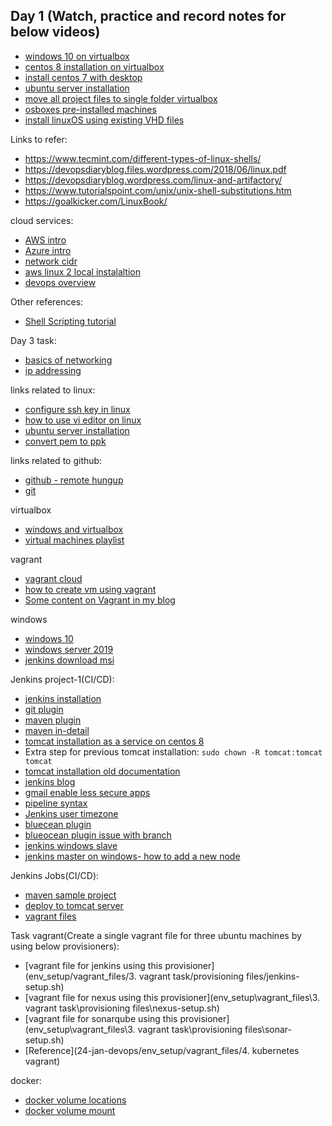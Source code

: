## Day 1 (Watch, practice and record notes for below videos)

- [windows 10 on virtualbox](https://www.youtube.com/watch?v=DPNd3H9rxpg&list=PLr_v6Swg6-DIxHtionQbc3v8cht2o8yoX&index=5)
- [centos 8 installation on virtualbox](https://www.youtube.com/watch?v=YFkGPmt7Vb8&list=PLr_v6Swg6-DIxHtionQbc3v8cht2o8yoX&index=17)
- [install centos 7 with desktop](https://www.youtube.com/watch?v=JmOk08A6Gr8&list=PLr_v6Swg6-DIxHtionQbc3v8cht2o8yoX&index=12)
- [ubuntu server installation](https://www.youtube.com/watch?v=Dopd_2gUaiI&list=PLr_v6Swg6-DIxHtionQbc3v8cht2o8yoX&index=14)
- [move all project files to single folder virtualbox](https://www.youtube.com/watch?v=AOM_ZU0BXKg&list=PLr_v6Swg6-DIxHtionQbc3v8cht2o8yoX&index=3)
- [osboxes pre-installed machines](https://www.youtube.com/watch?v=Yl9wnx8--8A&list=PLr_v6Swg6-DIxHtionQbc3v8cht2o8yoX&index=9)
- [install linuxOS using existing VHD files](https://www.youtube.com/watch?v=EhA6_CKVbQo&list=PLr_v6Swg6-DIxHtionQbc3v8cht2o8yoX&index=8)


Links to refer:

- https://www.tecmint.com/different-types-of-linux-shells/
- https://devopsdiaryblog.files.wordpress.com/2018/06/linux.pdf
- https://devopsdiaryblog.wordpress.com/linux-and-artifactory/
- https://www.tutorialspoint.com/unix/unix-shell-substitutions.htm
- https://goalkicker.com/LinuxBook/

cloud services:
- [AWS intro](https://www.youtube.com/watch?v=I9hD4CN_TW8&list=PLOSkvxLm9sk4y-onr0AM7ulWKn-gDS_GR&index=2)
- [Azure intro](https://www.youtube.com/watch?v=oyxFNmBhWQw&list=PLOSkvxLm9sk4y-onr0AM7ulWKn-gDS_GR&index=3)
- [network cidr](https://www.youtube.com/watch?v=cjEuvcXqtRk&list=PLr_v6Swg6-DLnvGYEHr7s-NNTKgf8cVUE&index=2&t=181s)
- [aws linux 2 local instalaltion](https://www.youtube.com/watch?v=9VSkRw5Cnnc&list=PLr_v6Swg6-DLnvGYEHr7s-NNTKgf8cVUE&index=1)
- [devops overview](https://www.youtube.com/watch?v=gr0-6WAFWlw&list=PLr_v6Swg6-DICmGtvfZ6rjrkgCmmK5EGP&index=3)

Other references:
- [Shell Scripting tutorial](https://www.youtube.com/watch?v=GtovwKDemnI)

Day 3 task:
- [basics of networking](https://www.geeksforgeeks.org/basics-computer-networking/)
- [ip addressing](https://linuxdiaryblog.blogspot.com/2019/07/networks-and-subnetting.html)

links related to linux:
- [configure ssh key in linux](https://devopsdiaryblog.wordpress.com/2021/08/02/configure-ssh-key-auth-and-disable-password-auth/)
- [how to use vi editor on linux](https://www.youtube.com/watch?v=YOBFXayvqAo&list=PLr_v6Swg6-DKuRHw1enbg9-C3_OmuwjFO&index=11)
- [ubuntu server installation](https://www.youtube.com/watch?v=Dopd_2gUaiI&list=PLr_v6Swg6-DKuRHw1enbg9-C3_OmuwjFO&index=14&t=12s)
- [convert pem to ppk](https://www.youtube.com/watch?v=XHVjpVP_bjo&list=PLr_v6Swg6-DKuRHw1enbg9-C3_OmuwjFO&index=2)

links related to github:
- [github - remote hungup](https://devopsdiaryblog.wordpress.com/2017/07/07/git-remote-end-hung-up-error/)
- [git](https://devopsdiaryblog.wordpress.com/git/)

virtualbox
- [windows and virtualbox](https://devopsdiaryblog.wordpress.com/windows/)
- [virtual machines playlist](https://www.youtube.com/playlist?list=PLr_v6Swg6-DIxHtionQbc3v8cht2o8yoX)

vagrant
- [vagrant cloud](https://app.vagrantup.com/ubuntu/boxes/trusty64)
- [how to create vm using vagrant](https://devopsdiaryblog.wordpress.com/2018/02/01/how-to-create-a-vm-using-vagrant/)
- [Some content on Vagrant in my blog](http://linuxdiaryblog.blogspot.com/p/vagrant.html)

windows
- [windows 10](https://www.microsoft.com/en-in/software-download/windows10)
- [windows server 2019](https://www.microsoft.com/en-us/evalcenter/evaluate-windows-server-2019)
- [jenkins download msi](https://www.jenkins.io/download/)

Jenkins project-1(CI/CD):
- [jenkins installation](env_setup/Jenkins_Installation.MD)
- [git plugin](env_setup/Git_plugin_install.MD)
- [maven plugin](env_setup/maven_install.MD)
- [maven in-detail](https://www.tutorialspoint.com/maven/index.htm)
- [tomcat installation as a service on centos 8](https://tecadmin.net/install-tomcat-9-on-centos-8/)
- Extra step for previous tomcat installation: ```sudo chown -R tomcat:tomcat tomcat```
- [tomcat installation old documentation](env_setup/tomcat_installation.MD)
- [jenkins blog](https://devopsdiaryblog.wordpress.com/jenkins/)
- [gmail enable less secure apps](https://hotter.io/docs/email-accounts/secure-app-gmail/)
- [pipeline syntax](https://www.jenkins.io/doc/book/pipeline/syntax/)
- [Jenkins user timezone](https://www.jenkins.io/doc/book/using/change-time-zone/)
- [bluecean plugin](https://www.jenkins.io/projects/blueocean/)
- [blueocean plugin issue with branch](https://stackoverflow.com/questions/52086288/jenkins-blueocean-only-to-build-using-a-single-branch-for-build)
- [jenkins windows slave](https://devopsbuzz.com/jenkins-windows-slave-configuration-with-screenshots/)
- [jenkins master on windows- how to add a new node](https://blog.dbi-services.com/jenkins-add-a-new-node-slave-to-your-windows-jenkins-master/)


Jenkins Jobs(CI/CD):
- [maven sample project](env_setup/jenkins_jobs/My_First_Maven_Build.MD)
- [deploy to tomcat server](env_setup/jenkins_jobs/Deploy_on_Tomcat_Server.MD)
- [vagrant files](env_setup/vagrant_files)


Task vagrant(Create a single vagrant file for three ubuntu machines by using below provisioners):
- [vagrant file for jenkins using this provisioner](env_setup/vagrant_files/3. vagrant task/provisioning files/jenkins-setup.sh)
- [vagrant file for nexus using this provisioner](env_setup\vagrant_files\3. vagrant task\provisioning files\nexus-setup.sh)
- [vagrant file for sonarqube using this provisioner](env_setup\vagrant_files\3. vagrant task\provisioning files\sonar-setup.sh)
- [Reference](24-jan-devops/env_setup/vagrant_files/4. kubernetes vagrant)

docker:
- [docker volume locations](https://www.freecodecamp.org/news/where-are-docker-images-stored-docker-container-paths-explained/)
- [docker volume mount](https://www.geeksforgeeks.org/mounting-a-volume-inside-docker-container/)
